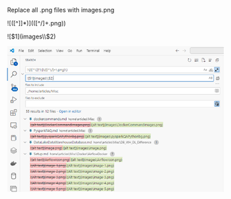 Replace all .png files with images\.png

!\[([^\]]*)\]\(([^\/]+\.png)\)

![$1](images\\$2)

![alt text](image.png)